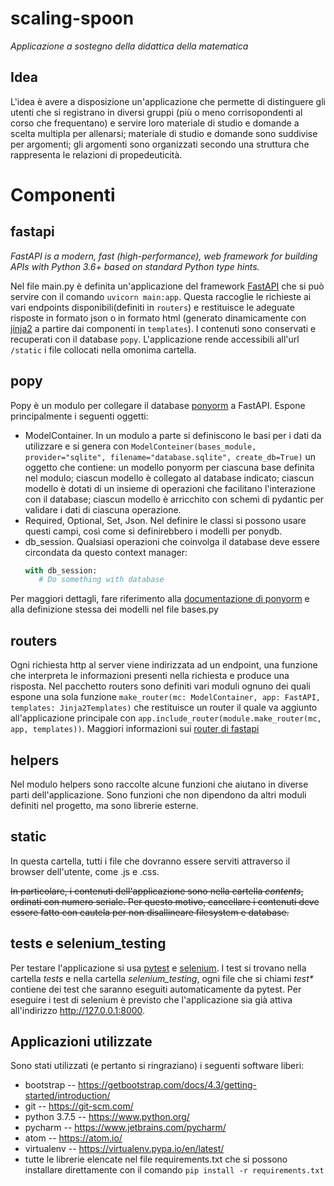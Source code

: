 scaling-spoon
=============
_Applicazione a sostegno della didattica della matematica_ 

## Idea
L'idea è avere a disposizione un'applicazione che permette di distinguere gli utenti che si registrano in diversi gruppi (più o meno corrisopondenti al corso che frequentano) e servire loro materiale di studio e domande a scelta multipla per allenarsi; materiale di studio e domande sono suddivise per argomenti; gli argomenti sono organizzati secondo una struttura che rappresenta le relazioni di propedeuticità.
 
# Componenti

## fastapi
_FastAPI is a modern, fast (high-performance), web framework for building APIs with Python 3.6+ based on standard Python type hints._

Nel file main.py è definita un'applicazione del framework [FastAPI](https://fastapi.tiangolo.com/) che si può servire con il comando `uvicorn main:app`. Questa raccoglie le richieste ai vari endpoints disponibili(definiti in `routers`) e restituisce le adeguate risposte in formato json o in formato html (generato dinamicamente con [jinja2](https://jinja.palletsprojects.com/en/2.10.x/) a partire dai componenti in `templates`). I contenuti sono conservati e recuperati con il database `popy`. L'applicazione rende accessibili all'url `/static` i file collocati nella omonima cartella.

## popy
Popy è un modulo per collegare il database [ponyorm](https://ponyorm.org/) a FastAPI. Espone principalmente i seguenti oggetti:
 * ModelContainer. In un modulo a parte si definiscono le basi per i dati da utilizzare e si genera con `ModelConteiner(bases_module, provider="sqlite", filename="database.sqlite", create_db=True)` un oggetto che contiene: un modello ponyorm per ciascuna base definita nel modulo; ciascun modello è collegato al database indicato; ciascun modello è dotati di un insieme di operazioni che facilitano l'interazione con il database; ciascun modello è arricchito con schemi di pydantic per validare i dati di ciascuna operazione.
 * Required, Optional, Set, Json. Nel definire le classi si possono usare questi campi, così come si definirebbero i modelli per ponydb.
 * db_session. Qualsiasi operazioni che coinvolga il database deve essere circondata da questo context manager:
     ```python
    with db_session:
        # Do something with database
    ```

Per maggiori dettagli, fare riferimento alla [documentazione di ponyorm](https://docs.ponyorm.org/) e alla definizione stessa dei modelli nel file bases.py 

## routers
Ogni richiesta http al server viene indirizzata ad un endpoint, una funzione che interpreta le informazioni presenti nella richiesta e produce una risposta. Nel pacchetto routers sono definiti vari moduli ognuno dei quali espone una sola funzione `make_router(mc: ModelContainer, app: FastAPI, templates: Jinja2Templates)` che restituisce un router il quale va aggiunto all'applicazione principale con `app.include_router(module.make_router(mc, app, templates))`. Maggiori informazioni sui [router di fastapi](https://fastapi.tiangolo.com/tutorial/bigger-applications/)

## helpers
Nel modulo helpers sono raccolte alcune funzioni che aiutano in diverse parti dell'applicazione. Sono funzioni che non dipendono da altri moduli definiti nel progetto, ma sono librerie esterne.

## static
In questa cartella, tutti i file che dovranno essere serviti attraverso il browser dell'utente, come .js e .css.

~~In particolare, i contenuti dell'applicazione sono nella cartella _contents_, ordinati con numero seriale. Per questo motivo, cancellare i contenuti deve essere fatto con cautela per non disallineare filesystem e database.~~

## tests e selenium_testing
Per testare l'applicazione si usa [pytest](https://docs.pytest.org/en/latest/) e [selenium](https://selenium.dev/documentation/en/). I test si trovano nella cartella _tests_ e nella cartella _selenium_testing_, ogni file che si chiami _test*_ contiene dei test che saranno eseguiti automaticamente da pytest. Per eseguire i test di selenium è previsto che l'applicazione sia già attiva all'indirizzo http://127.0.0.1:8000.


## Applicazioni utilizzate
Sono stati utilizzati (e pertanto si ringraziano) i seguenti software liberi:
 * bootstrap -- https://getbootstrap.com/docs/4.3/getting-started/introduction/
 * git -- https://git-scm.com/
 * python 3.7.5 -- https://www.python.org/
 * pycharm -- https://www.jetbrains.com/pycharm/
 * atom -- https://atom.io/
 * virtualenv -- https://virtualenv.pypa.io/en/latest/
 * tutte le librerie elencate nel file requirements.txt che si possono installare direttamente con il comando `pip install -r requirements.txt`